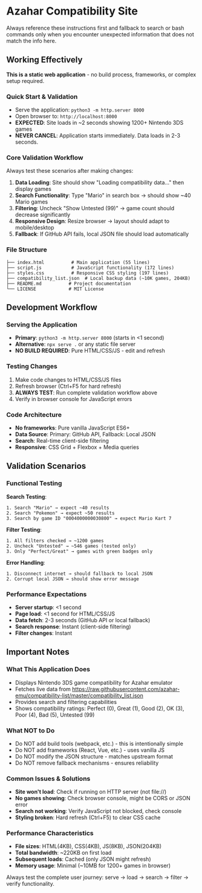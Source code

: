 # Azahar Compatibility Site

Always reference these instructions first and fallback to search or bash commands only when you encounter unexpected information that does not match the info here.

## Working Effectively

**This is a static web application** - no build process, frameworks, or complex setup required.

### Quick Start & Validation
- Serve the application: `python3 -m http.server 8000`
- Open browser to: `http://localhost:8000`
- **EXPECTED**: Site loads in ~2 seconds showing 1200+ Nintendo 3DS games
- **NEVER CANCEL**: Application starts immediately. Data loads in 2-3 seconds.

### Core Validation Workflow
Always test these scenarios after making changes:
1. **Data Loading**: Site should show "Loading compatibility data..." then display games
2. **Search Functionality**: Type "Mario" in search box → should show ~40 Mario games
3. **Filtering**: Uncheck "Show Untested (99)" → game count should decrease significantly  
4. **Responsive Design**: Resize browser → layout should adapt to mobile/desktop
5. **Fallback**: If GitHub API fails, local JSON file should load automatically

### File Structure
```
├── index.html          # Main application (55 lines)
├── script.js           # JavaScript functionality (172 lines)  
├── styles.css          # Responsive CSS styling (197 lines)
├── compatibility_list.json  # Local backup data (~10K games, 204KB)
├── README.md          # Project documentation
└── LICENSE            # MIT License
```

## Development Workflow

### Serving the Application
- **Primary**: `python3 -m http.server 8000` (starts in <1 second)
- **Alternative**: `npx serve .` or any static file server
- **NO BUILD REQUIRED**: Pure HTML/CSS/JS - edit and refresh

### Testing Changes
1. Make code changes to HTML/CSS/JS files
2. Refresh browser (Ctrl+F5 for hard refresh)
3. **ALWAYS TEST**: Run complete validation workflow above
4. Verify in browser console for JavaScript errors

### Code Architecture
- **No frameworks**: Pure vanilla JavaScript ES6+
- **Data Source**: Primary: GitHub API, Fallback: Local JSON
- **Search**: Real-time client-side filtering
- **Responsive**: CSS Grid + Flexbox + Media queries

## Validation Scenarios

### Functional Testing
**Search Testing**:
```
1. Search "Mario" → expect ~40 results
2. Search "Pokemon" → expect ~50 results  
3. Search by game ID "0004000000030800" → expect Mario Kart 7
```

**Filter Testing**:
```
1. All filters checked → ~1200 games
2. Uncheck "Untested" → ~546 games (tested only)
3. Only "Perfect/Great" → games with green badges only
```

**Error Handling**:
```
1. Disconnect internet → should fallback to local JSON
2. Corrupt local JSON → should show error message
```

### Performance Expectations
- **Server startup**: <1 second
- **Page load**: <1 second for HTML/CSS/JS
- **Data fetch**: 2-3 seconds (GitHub API or local fallback)
- **Search response**: Instant (client-side filtering)
- **Filter changes**: Instant

## Important Notes

### What This Application Does
- Displays Nintendo 3DS game compatibility for Azahar emulator
- Fetches live data from https://raw.githubusercontent.com/azahar-emu/compatibility-list/master/compatibility_list.json
- Provides search and filtering capabilities
- Shows compatibility ratings: Perfect (0), Great (1), Good (2), OK (3), Poor (4), Bad (5), Untested (99)

### What NOT to Do
- Do NOT add build tools (webpack, etc.) - this is intentionally simple
- Do NOT add frameworks (React, Vue, etc.) - uses vanilla JS  
- Do NOT modify the JSON structure - matches upstream format
- Do NOT remove fallback mechanisms - ensures reliability

### Common Issues & Solutions
- **Site won't load**: Check if running on HTTP server (not file://)
- **No games showing**: Check browser console, might be CORS or JSON error
- **Search not working**: Verify JavaScript not blocked, check console
- **Styling broken**: Hard refresh (Ctrl+F5) to clear CSS cache

### Performance Characteristics
- **File sizes**: HTML(4KB), CSS(4KB), JS(8KB), JSON(204KB)
- **Total bandwidth**: ~220KB on first load
- **Subsequent loads**: Cached (only JSON might refresh)
- **Memory usage**: Minimal (~10MB for 1200+ games in browser)

Always test the complete user journey: serve → load → search → filter → verify functionality.